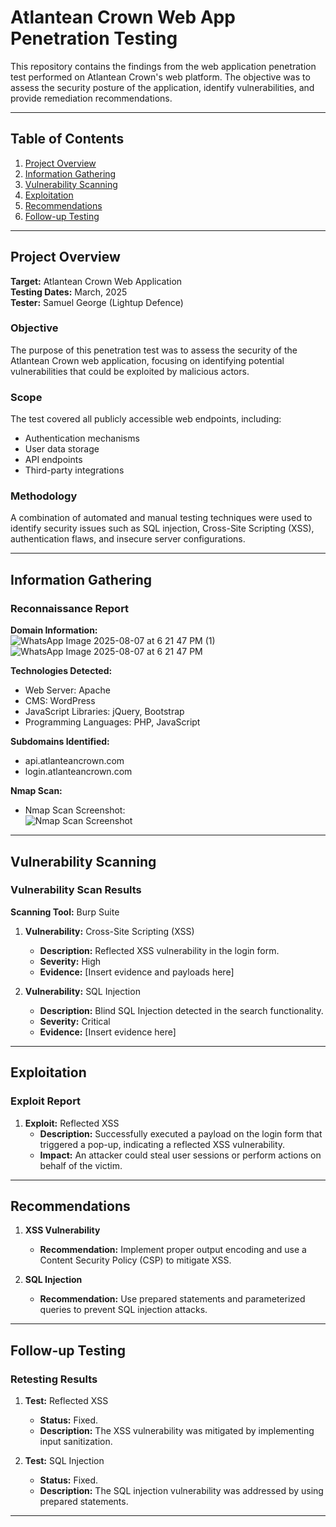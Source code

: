 # Atlantean Crown Web App Penetration Testing

This repository contains the findings from the web application penetration test performed on Atlantean Crown's web platform. The objective was to assess the security posture of the application, identify vulnerabilities, and provide remediation recommendations.

---

## Table of Contents

1. [Project Overview](#project-overview)  
2. [Information Gathering](#information-gathering)  
3. [Vulnerability Scanning](#vulnerability-scanning)  
4. [Exploitation](#exploitation)  
5. [Recommendations](#recommendations)  
6. [Follow-up Testing](#follow-up-testing)  

---

## Project Overview

**Target:** Atlantean Crown Web Application  
**Testing Dates:** March, 2025  
**Tester:** Samuel George (Lightup Defence)

### Objective  
The purpose of this penetration test was to assess the security of the Atlantean Crown web application, focusing on identifying potential vulnerabilities that could be exploited by malicious actors.

### Scope  
The test covered all publicly accessible web endpoints, including:  
- Authentication mechanisms  
- User data storage  
- API endpoints  
- Third-party integrations

### Methodology  
A combination of automated and manual testing techniques were used to identify security issues such as SQL injection, Cross-Site Scripting (XSS), authentication flaws, and insecure server configurations.

---

## Information Gathering

### Reconnaissance Report

**Domain Information:**  
![WhatsApp Image 2025-08-07 at 6 21 47 PM (1)](https://github.com/user-attachments/assets/7733aa90-8770-4220-bacd-7998e7e8a4a2)
![WhatsApp Image 2025-08-07 at 6 21 47 PM](https://github.com/user-attachments/assets/c7945b1a-4a37-4bc0-b5d4-45cb525fca6e)


**Technologies Detected:**  
- Web Server: Apache  
- CMS: WordPress  
- JavaScript Libraries: jQuery, Bootstrap  
- Programming Languages: PHP, JavaScript

**Subdomains Identified:**  
- api.atlanteancrown.com  
- login.atlanteancrown.com

**Nmap Scan:**  
- Nmap Scan Screenshot:  
  ![Nmap Scan Screenshot](path/to/nmap_screenshot.png)

---

## Vulnerability Scanning

### Vulnerability Scan Results

**Scanning Tool:** Burp Suite

1. **Vulnerability:** Cross-Site Scripting (XSS)  
   - **Description:** Reflected XSS vulnerability in the login form.  
   - **Severity:** High  
   - **Evidence:** [Insert evidence and payloads here]

2. **Vulnerability:** SQL Injection  
   - **Description:** Blind SQL Injection detected in the search functionality.  
   - **Severity:** Critical  
   - **Evidence:** [Insert evidence here]

---

## Exploitation

### Exploit Report

1. **Exploit:** Reflected XSS  
   - **Description:** Successfully executed a payload on the login form that triggered a pop-up, indicating a reflected XSS vulnerability.  
   - **Impact:** An attacker could steal user sessions or perform actions on behalf of the victim.

---

## Recommendations

1. **XSS Vulnerability**  
   - **Recommendation:** Implement proper output encoding and use a Content Security Policy (CSP) to mitigate XSS.

2. **SQL Injection**  
   - **Recommendation:** Use prepared statements and parameterized queries to prevent SQL injection attacks.

---

## Follow-up Testing

### Retesting Results

1. **Test:** Reflected XSS  
   - **Status:** Fixed.  
   - **Description:** The XSS vulnerability was mitigated by implementing input sanitization.

2. **Test:** SQL Injection  
   - **Status:** Fixed.  
   - **Description:** The SQL injection vulnerability was addressed by using prepared statements.

---
